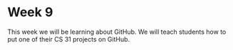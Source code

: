# Week 9

This week we will be learning about GitHub. We will teach students how to put one of their CS 31 projects on GitHub.